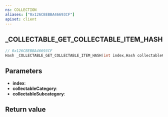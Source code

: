 ```yaml
---
ns: COLLECTION
aliases: ["0x126CBEBBA46693CF"]
apiset: client
---
```

## _COLLECTABLE_GET_COLLECTABLE_ITEM_HASH

```c
// 0x126CBEBBA46693CF
Hash _COLLECTABLE_GET_COLLECTABLE_ITEM_HASH(int index,Hash collectableCategory,Hash collectableSubcategory);
```


## Parameters
* **index**:
* **collectableCategory**:
* **collectableSubcategory**:

## Return value